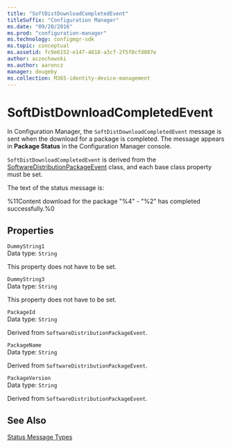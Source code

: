 ```yaml
---
title: "SoftDistDownloadCompletedEvent"
titleSuffix: "Configuration Manager"
ms.date: "09/20/2016"
ms.prod: "configuration-manager"
ms.technology: configmgr-sdk
ms.topic: conceptual
ms.assetid: fc9e6152-e147-4818-a3cf-2f5f8cfd087e
author: aczechowski
ms.author: aaroncz
manager: dougeby
ms.collection: M365-identity-device-management
---
```

# SoftDistDownloadCompletedEvent
In Configuration Manager, the `SoftDistDownloadCompletedEvent` message is sent when the download for a package is completed. The message appears in **Package Status** in the Configuration Manager console.  

 `SoftDistDownloadCompletedEvent` is derived from the [SoftwareDistributionPackageEvent](../../../develop/reference/core/servers/manage/softwaredistributionpackageevent.md) class, and each base class property must be set.  

 The text of the status message is:  

 %11Content download for the package "%4" - "%2" has completed successfully.%0  

## Properties  
 `DummyString1`  
 Data type: `String`  

 This property does not have to be set.  

 `DummyString3`  
 Data type: `String`  

 This property does not have to be set.  

 `PackageId`  
 Data type: `String`  

 Derived from `SoftwareDistributionPackageEvent`.  

 `PackageName`  
 Data type: `String`  

 Derived from `SoftwareDistributionPackageEvent`.  

 `PackageVersion`  
 Data type: `String`  

 Derived from `SoftwareDistributionPackageEvent`.  

## See Also  
 [Status Message Types](../../../develop/reference/core/servers/manage/status-message-types.md)
